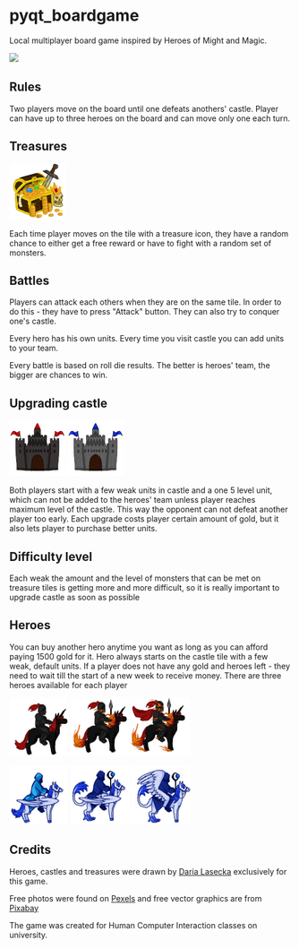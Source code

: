# pyqt_boardgame

Local multiplayer board game inspired by Heroes of Might and Magic. 

![](heroes.gif)

## Rules

Two players move on the board until one defeats anothers' castle. Player can have up to three heroes on the board and can move only one each turn. 

## Treasures

![](objects/treasure.png)

Each time player moves on the tile with a treasure icon, they have a random chance to either get a free reward or have to fight with a random set of monsters. 

## Battles

Players can attack each others when they are on the same tile. In order to do this - they have to press "Attack" button. They can also try to conquer one's castle. 

Every hero has his own units. Every time you visit castle you can add units to your team. 

Every battle is based on roll die results. The better is heroes' team, the bigger are chances to win.

## Upgrading castle

![](objects/castle1.png) ![](objects/castle2.png)

Both players start with a few weak units in castle and a one 5 level unit, which can not be added to the heroes' team unless player reaches maximum level of the castle. This way the opponent can not defeat another player too early. Each upgrade costs player certain amount of gold, but it also lets player to purchase better units.

## Difficulty level

Each weak the amount and the level of monsters that can be met on treasure tiles is getting more and more difficult, so it is really important to upgrade castle as soon as possible

## Heroes

You can buy another hero anytime you want as long as you can afford paying 1500 gold for it. Hero always starts on the castle tile with a few weak, default units. If a player does not have any gold and heroes left - they need to wait till the start of a new week to receive money. 
There are three heroes available for each player

![](sprites/hero1_p.png) ![](sprites/hero1_2p.png) ![](sprites/hero1_3p.png)

![](sprites/hero2_p.png) ![](sprites/hero2_2p.png) ![](sprites/hero2_3p.png)

## Credits

Heroes, castles and treasures were drawn by [Daria Lasecka](https://github.com/darialasecka) exclusively for this game.

Free photos were found on [Pexels](https://www.pexels.com/) and free vector graphics are from [Pixabay](https://pixabay.com/)

The game was created for Human Computer Interaction classes on university. 